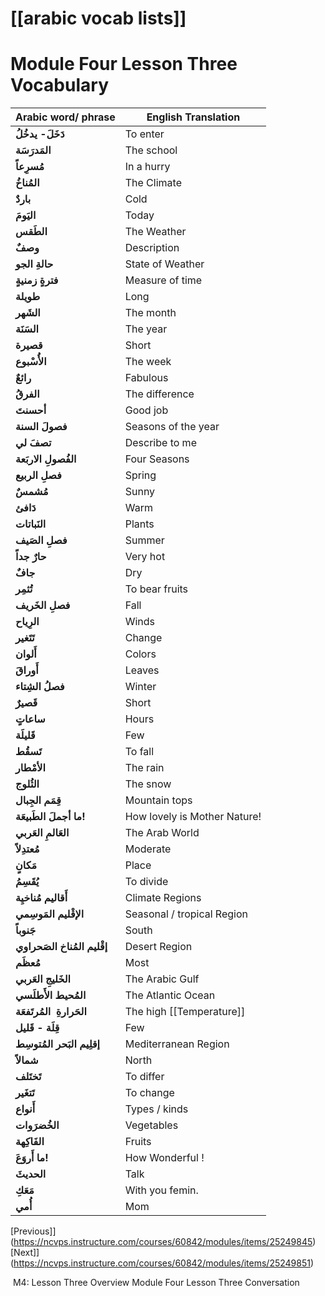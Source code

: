 # [[arabic vocab lists]]
# Module Four Lesson Three Vocabulary


| **Arabic word/ phrase**      | **English Translation**      |
| ---------------------------- | ---------------------------- |
| **دَخَلَ- يدخُلُ**           | To enter                     |
| **المَدرَسَة**               | The school                   |
| **مُسرِعاً**                 | In a hurry                   |
| **المُناخُ**                 | The Climate                  |
| **باردٌ**                    | Cold                         |
| **اليَومَ**                  | Today                        |
| **الطَقس**                   | The Weather                  |
| **وصفٌ**                     | Description                  |
| **حالةِ الجو**               | State of Weather             |
| **فترةٍ زمنيةٍ**             | Measure of time              |
| **طويلة**                    | Long                         |
| **الشَهر**                   | The month                    |
| **السَنَة**                  | The year                     |
| **قصيرة**                    | Short                        |
| **الأُسْبوع**                | The week                     |
| **رائعٌ**                    | Fabulous                     |
| **الفرقُ**                   | The difference               |
| **أحسنتَ**                   | Good job                     |
| **فصولَ السنة**              | Seasons of the year          |
| **تصفَ لي**                  | Describe to me               |
| **الفُصولِ الاربَعة**        | Four Seasons                 |
| **فصلِ الربيع**              | Spring                       |
| **مُشمسٌ**                   | Sunny                        |
| **دَافئ**                    | Warm                         |
| **النَباتات**                | Plants                       |
| **فصلِ الصَيف**              | Summer                       |
| **حارٌ جداً**                | Very hot                     |
| **جافٌ**                     | Dry                          |
| **تُثمِر**                   | To bear fruits               |
| **فصلِ الخَريف**             | Fall                         |
| **الرِياح**                  | Winds                        |
| **تَتَغير**                  | Change                       |
| **أَلوان**                   | Colors                       |
| **أَوراقَ**                  | Leaves                       |
| **فصلُ الشِتاء**             | Winter                       |
| **قَصيرٌ**                   | Short                        |
| **ساعاتٍ**                   | Hours                        |
| **قَليلَة**                  | Few                          |
| **تَسقُط**                   | To fall                      |
| **الأمْطار**                 | The rain                     |
| **الثُلوج**                  | The snow                     |
| **قِمَم الجِبال**            | Mountain tops                |
| **ما أجملَ الطَبيعَة!**      | How lovely is Mother Nature! |
| **العَالمِ العَربي**         | The Arab World               |
| **مُعتدِلاً**                | Moderate                     |
| **مَكانٍ**                   | Place                        |
| **يُقَسِمُ**                 | To divide                    |
| **أَقاليم مُناخيِة**         | Climate Regions              |
| **الإقْليم المَوسِمي**       | Seasonal / tropical Region   |
| **جَنوباً**                  | South                        |
| **إقْليم المُناخ الصَحراوي** | Desert Region                |
| **مُعظَم**                   | Most                         |
| **الخَليجِ العَربي**         | The Arabic Gulf              |
| **المُحيط الأَطلَسي**        | The Atlantic Ocean           |
| **الحَرارةِ  المُرتَفعَة**   | The high [[Temperature]]         |
| **قِلَة - قَليل**            | Few                          |
| **إقلِيم البَحر المُتوسِط**  | Mediterranean Region         |
| **شمالاً**                   | North                        |
| **تَختَلف**                  | To differ                    |
| **تَتغَير**                  | To change                    |
| **أَنواع**                   | Types / kinds                |
| **الخُضرَوات**               | Vegetables                   |
| **الفَاكِهة**                | Fruits                       |
| **ما أَروَعَ!**              | How Wonderful !              |
| **الحديثَ**                  | Talk                         |
| **مَعَكِ**                   | With you femin.              |
| **أُمي**                     | Mom                          |

[Previous]](https://ncvps.instructure.com/courses/60842/modules/items/25249845)[Next]](https://ncvps.instructure.com/courses/60842/modules/items/25249851)

 M4: Lesson Three Overview Module Four Lesson Three Conversation